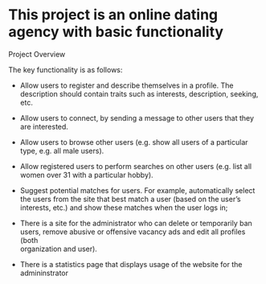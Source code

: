 # This	project	is an	online	dating	agency with	basic	functionality	
	
Project	Overview

The	key	functionality	is	as	follows:

 -  Allow	users	to	register	and	describe	themselves	in	a	profile.	The	
description	should	contain	traits	such	as	interests,	description,	seeking,	
etc.

 - Allow	users	to	connect,	by	sending	a	message	to	other	users	that	they	
are	interested.

 - Allow	users	to	browse other	users	(e.g.	show	all	users of	a	particular	
type,	e.g.	all	male	users).

 - Allow	registered	users	to	perform	searches on	other	users	(e.g.	list	all	
women	over	31 with	a	particular	hobby).

 - Suggest potential	matches	for	users.	For	example,	automatically	select	
the	users	from	the	 site	that	best	match	a	user	(based	on	the	user’s	
interests,	etc.)	 and	show	these	matches	when	the	user	logs	in;
 - There	is	a	site for the	administrator who	can	delete	or	temporarily	ban	
users,	remove	abusive	or	offensive	vacancy	ads	and	edit	all	profiles	(both	
organization	and	user).

 - There is a statistics page that displays usage of the website for the admininstrator
